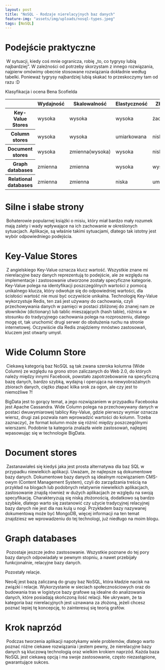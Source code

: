 ```yaml
---
layout: post
title: "NoSQL - Rodzaje nierelacyjnych baz danych"
feature-img: "assets/img/uploads/nosql-types.jpeg"
tags: [NoSQL]
---
```


# Podejście praktyczne


&nbsp;W sytuacji, kiedy coś mnie ogranicza, robię „to, co tygrysy lubią najbardziej”. W zależności od potrzeby skorzystam z innego rozwiązania, najpierw omówimy obecnie stosowane rozwiązania dokładnie według tabelki. Ponieważ tygrysy najbardziej lubią skakać to przeskoczymy tam od razu :D


> 

Klasyfikacja i ocena Bena Scofielda
<table class="table">
  <thead>
    <tr>
      <th scope="col"></th>
      <th scope="col">Wydajność</th>
      <th scope="col">Skalowalność</th>
      <th scope="col">Elastyczność</th>
      <th scope="col">Złożoność</th>
      <th scope="col">Funkcjonalość</th>
    </tr>
  </thead>
  <tbody>
    <tr>
      <th scope="row">Key-Value Stores </th>
      <td>wysoka</td>
      <td>wysoka</td>
      <td>wysoka</td>
      <td>żadna</td>
      <td>zmienna(żadna)</td>
    </tr>
    <tr>
      <th scope="row">Column stores </th>
      <td>wysoka</td>
      <td>wysoka</td>
      <td>umiarkowana</td>
      <td>niska</td>
      <td>minimalna</td>
    </tr>
    <tr>
      <th scope="row">Document stores</th>
      <td>wysoka</td>
      <td>zmienna(wysoka)</td>
      <td>wysoka</td>
      <td>niska</td>
      <td>zmienna(niska)</td>
    </tr>
    <tr>
      <th scope="row">Graph databases </th>
      <td>zmienna</td>
      <td>zmienna</td>
      <td>wysoka</td>
      <td>wysoka</td>
      <td>teoria grafów</td>
    </tr>
    <tr>
      <th scope="row">Relational databases </th>
      <td>zmienna</td>
      <td>zmienna</td>
      <td>niska</td>
      <td>umiarkowana</td>
      <td>rachunek relacyjny</td>
    </tr>
  </tbody>
</table>




# Silne i słabe strony


&nbsp;Bohaterowie popularnej książki o misiu, który miał bardzo mały rozumek mają zalety i wady wpływające na ich zachowanie w określonych sytuacjach. Aplikacje, są właśnie takimi sytuacjami, dlatego tak istotny jest wybór odpowiedniego podejścia. 



# Key-Value Stores


&nbsp;Z angielskiego Key-Value oznacza klucz wartość. Wszystkie znane mi nierelacyjne bazy danych reprezentują to podejście, ale ze względu na implementacje i zastosowanie utworzone zostały specyficzne kategorie. Key-Value polega na identyfikacji poszczególnych wartości z pomocą unikalnego klucza, który odwołuje się do odpowiedniej wartości, dla ścisłości wartość nie musi być oczywiście unikalna. Technologię Key-Value wykorzystuje Redis, ten zaś jest używany do cachowania, czyli przechowywania danych w pamięci w postaci zbliżonej do znanej nam ze słowników (dictionary) lub tablic mieszających (hash table), różnica w stosunku do tradycyjnego cachowania polega na rozproszeniu, dlatego mogę ot, tak uruchomić drugi serwer do obsłużenia ruchu na stronie internetowej. Oczywiście dla Redis znajdziemy mnóstwo zastosowań, kluczem jest otwarty umysł.



# Wide Column Store


&nbsp;Ciekawą kategorią baz NoSQL są tak zwana szeroka kolumna (Wide Column) ze względu na grono stron zaliczanych do Web 2.0, do których należy między innymi Facebook, powstało zapotrzebowanie na specyficzną bazę danych, bardzo szybką, wydajną i operująca na niewyobrażalnych zbiorach danych, ciężko złapać kilka srok za ogon, ale czy jest to niemożliwe ?!

BigData jest to gorący temat, a jego rozwiązaniem w przypadku Facebooka jest Apache Cassandra. Wide Column polega na przechowywany danych w postaci dwuwymiarowej tablicy Key-Value, gdzie pierwszy wymiar oznacza wiersz, drugi zaś pozwala nam wprowadzić wartości do kolumn. Trzeba zaznaczyć, że format kolumn może się różnić między poszczególnymi wierszami. Podobnie ta kategoria znalazła wiele zastosowań, najlepiej wpasowując się w technologie BigData.



# Document stores


&nbsp;Zastanawiałeś się kiedyś jaka jest prosta alternatywa dla baz SQL w przypadku niewielkich aplikacji. Uważam, że najlepsze są dokumentowe bazy danych. Dokumentowe bazy danych są idealnym rozwiązaniem CMS-owym (Content Management System), czyli do zarządzania treścią na przykład na blogach lub podobnych relatywnie niewielkich aplikacjach, zastosowanie znajdą również w dużych aplikacjach ze względu na swoją specyfikację. Charakteryzują się niską złożonością, dodatkowo są bardzo szybkie, dlatego warto się zastanowić czy użycie tradycyjnej relacyjnej bazy danych nie jest dla nas kulą u nogi. Przykładem bazy nazywanej dokumentową może być MongoDB, więcej informacji na ten temat znajdziesz we wprowadzeniu do tej technologi, już niedługo na moim blogu.



# Graph databases


&nbsp;Pozostaje jeszcze jedno zastosowanie. Wszystkie poznane do tej pory bazy danych odpowiadały w pewnym stopniu, a nawet przebijały funkcjonalnie, relacyjne bazy danych.

Pozostały relacje.

Neo4j jest bazą zaliczaną do grupy baz NoSQL, która kładzie nacisk na związki i relacje. Wykorzystanie w sieciach społecznościowych oraz do budowania tras w logistyce bazy grafowe są idealne do analizowania danych, które posiadają skończoną ilość relacji. Nie ukrywam, że ta kategoria baz nierelacyjnych jest uznawana za złożoną, jeżeli chcesz poznać lepiej tę koncepcję, to zainteresuj się teorią grafów.  



# Krok naprzód


&nbsp;Podczas tworzenia aplikacji napotykamy wiele problemów, dlatego warto poznać różne ciekawe rozwiązania i jestem pewny, że nierelacyjne bazy danych są kluczową technologią oraz wielkim krokiem naprzód. Każda baza NoSQL jest ciekawą opcją i ma swoje zastosowanie, często niezastąpione, gwarantujące sukces.   


